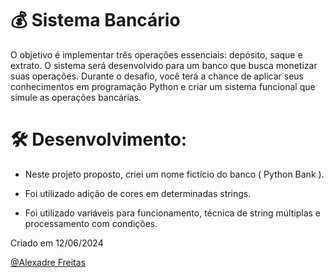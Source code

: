 # 💰 Sistema Bancário

O objetivo é implementar três operações essenciais: depósito, saque e extrato. O sistema será desenvolvido para um banco que busca monetizar suas operações. Durante o desafio, você terá a chance de aplicar seus conhecimentos em programação Python e criar um sistema funcional que simule as operações bancárias.

# 🛠 Desenvolvimento:

* Neste projeto proposto, criei um nome fictício do banco ( Python Bank ).

* Foi utilizado adição de cores em determinadas strings.

* Foi utilizado variáveis para funcionamento, técnica de string múltiplas e processamento com condições. 

Criado em 12/06/2024 

[@Alexadre Freitas](https://www.instagram.com/alexandrefreitasbrasil/)
